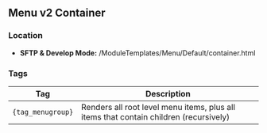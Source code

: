 ## Menu v2 Container

### Location
* **SFTP & Develop Mode:** /ModuleTemplates/Menu/Default/container.html

### Tags

Tag | Description
-------------- | -------------
`{tag_menugroup}` | Renders all root level menu items, plus all items that contain children (recursively)
